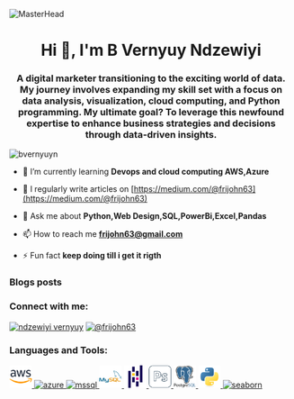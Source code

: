 ![MasterHead](https://img.freepik.com/free-photo/gradient-dark-blue-futuristic-digital-grid-background_53876-129728.jpg?w=1060&t=st=1698442927~exp=1698443527~hmac=42e97917c996f4df94bfe51c7991bbf61c212cce920e1b976fa80a7e9c81f403)
<h1 align="center">Hi 👋, I'm B Vernyuy Ndzewiyi</h1>
<h3 align="center">A digital marketer transitioning to the exciting world of data. My journey involves expanding my skill set with a focus on data analysis, visualization, cloud computing, and Python programming. My ultimate goal? To leverage this newfound expertise to enhance business strategies and decisions through data-driven insights.</h3>


<p align="left"> <img src="https://komarev.com/ghpvc/?username=bvernyuyn&label=Profile%20views&color=0e75b6&style=flat" alt="bvernyuyn" /> </p>

- 🌱 I’m currently learning **Devops and cloud computing AWS,Azure**

- 📝 I regularly write articles on [https://medium.com/@frijohn63](https://medium.com/@frijohn63)

- 💬 Ask me about **Python,Web Design,SQL,PowerBi,Excel,Pandas**

- 📫 How to reach me **frijohn63@gmail.com**

- ⚡ Fun fact **keep doing till i get it rigth**

### Blogs posts
<!-- BLOG-POST-LIST:START -->
<!-- BLOG-POST-LIST:END -->

<h3 align="left">Connect with me:</h3>
<p align="left">
<a href="https://linkedin.com/in/ndzewiyivernyuy" target="blank"><img align="center" src="https://raw.githubusercontent.com/rahuldkjain/github-profile-readme-generator/master/src/images/icons/Social/linked-in-alt.svg" alt="ndzewiyi vernyuy" height="30" width="40" /></a>
<a href="https://medium.com/@frijohn63" target="blank"><img align="center" src="https://raw.githubusercontent.com/rahuldkjain/github-profile-readme-generator/master/src/images/icons/Social/medium.svg" alt="@frijohn63" height="30" width="40" /></a>
</p>

<h3 align="left">Languages and Tools:</h3>
<p align="left"> <a href="https://aws.amazon.com" target="_blank" rel="noreferrer"> <img src="https://raw.githubusercontent.com/devicons/devicon/master/icons/amazonwebservices/amazonwebservices-original-wordmark.svg" alt="aws" width="40" height="40"/> </a> <a href="https://azure.microsoft.com/en-in/" target="_blank" rel="noreferrer"> <img src="https://www.vectorlogo.zone/logos/microsoft_azure/microsoft_azure-icon.svg" alt="azure" width="40" height="40"/> </a> <a href="https://www.microsoft.com/en-us/sql-server" target="_blank" rel="noreferrer"> <img src="https://www.svgrepo.com/show/303229/microsoft-sql-server-logo.svg" alt="mssql" width="40" height="40"/> </a> <a href="https://www.mysql.com/" target="_blank" rel="noreferrer"> <img src="https://raw.githubusercontent.com/devicons/devicon/master/icons/mysql/mysql-original-wordmark.svg" alt="mysql" width="40" height="40"/> </a> <a href="https://pandas.pydata.org/" target="_blank" rel="noreferrer"> <img src="https://raw.githubusercontent.com/devicons/devicon/2ae2a900d2f041da66e950e4d48052658d850630/icons/pandas/pandas-original.svg" alt="pandas" width="40" height="40"/> </a> <a href="https://www.photoshop.com/en" target="_blank" rel="noreferrer"> <img src="https://raw.githubusercontent.com/devicons/devicon/master/icons/photoshop/photoshop-line.svg" alt="photoshop" width="40" height="40"/> </a> <a href="https://www.postgresql.org" target="_blank" rel="noreferrer"> <img src="https://raw.githubusercontent.com/devicons/devicon/master/icons/postgresql/postgresql-original-wordmark.svg" alt="postgresql" width="40" height="40"/> </a> <a href="https://www.python.org" target="_blank" rel="noreferrer"> <img src="https://raw.githubusercontent.com/devicons/devicon/master/icons/python/python-original.svg" alt="python" width="40" height="40"/> </a> <a href="https://seaborn.pydata.org/" target="_blank" rel="noreferrer"> <img src="https://seaborn.pydata.org/_images/logo-mark-lightbg.svg" alt="seaborn" width="40" height="40"/> </a> </p>
